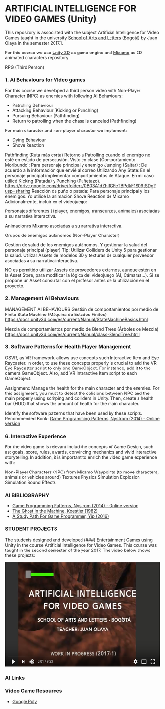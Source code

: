 # ARTIFICIAL INTELLIGENCE FOR VIDEO GAMES (Unity)

This repository is associated with the subject Artificial Intelligence for Video Games taught in the university [School of Arts and Letters](https://artesyletras.com.co/ingenieria-de-las-artes-digitales/) (Bogotá) by Juan Olaya in the semester 2017.1.

For this course we use [Unity 3D](https://unity3d.com/) as game engine and [Mixamo](https://www.mixamo.com/) as 3D animated characters repository

RPG (Third Person) 

### 1. AI Behaviours for Video games

For this course we developed a third person video with Non-Player Character (NPC) as enemies with following AI Behaviours:

- Patrolling Behaviour
- Attacking Behaviour (Kicking or Punching)
- Pursuing Behaviour (Pathfinding)
- Return to patrolling when the chase is canceled (Pathfinding)

For main character and non-player character we implement:
- Dying Behaviour
- Shove Reaction 
 
Pathfinding (Ruta más corta)
Retorno a Patrolling cuando el enemigo no esté en estado de persecusión. Visto en clase
 (Comportamiento Moribundo): Para personaje principal y enemigo
Jumping (Saltar) : De acuerdo a la información que envié al correo
Utilizando Any State: En el personaje principal implementar comportamientos de Ataque. En mi caso utilicé Kicking (Patada) y Punching (Puñetazo).
https://drive.google.com/drive/folders/0B03A1dZhlfGFeTBPdkF1S09tSDg?usp=sharing
Reacción de puño o patada: Para personaje principal y los enemigos. Yo utilicé la animación Shove Reaction de Mixamo
Adicionalmente, incluir en el videojuego:

Personajes diferentes (1 player, enemigos, transeuntes, animales) asociadas a su narrativa interactiva.

Animaciones Mixamo asociadas a su narrativa interactiva.

Grupos de enemigos autónomos (Non-Player Character)

Gestión de salud de los enemigos autónomos. Y gestionar la salud del personaje principal (player) Tip: Utilizar Colliders de Unity 5 para gestionar la salud.
Utilizar Assets de modelos 3D y texturas de cualquier proveedor asociadas a su narrativa interactiva.

NO es permitido utilizar Assets de proveedores externos, aunque estén en la Asset Store, para modificar la lógica del videojuego (AI, Cámaras...). Si se propone un Asset consultar con el profesor antes de la utilización en el proyecto. 

### 2. Management AI Behaviours
MANAGEMENT AI BEHAVIOURS 
Gestión de comportamientos por medio de Finite State Machine (Máquina de Estados Finitos)
https://docs.unity3d.com/es/current/Manual/StateMachineBasics.html

Mezcla de comportamientos por medio de Blend Trees (Árboles de Mezcla)
https://docs.unity3d.com/es/current/Manual/class-BlendTree.html

### 3. Software Patterns for Health Player Management 

OSVR, as VR framework, allows use concepts such Interactive Item and Eye Raycaster. In order, to use these concepts properly is crucial to add the VR Eye Raycaster script to only one GameObject. For instance, add it to the camera GameObject. Also, add VR Interactive Item script to each GameObject.

Assignment: Manage the health for the main character and the enemies. For this assignment, you must to detect the colisions between NPC and the main properly using scritping and colliders in Unity. Then, create a health bar (HUD) that shows the amount of health for the main character.

Identify the software patterns that have been used by these scripts. Recommended Book: [Game Programming Patterns, Nystrom (2014) - Online version](http://gameprogrammingpatterns.com/contents.html)

### 6. Interactive Experience
For the video game is relevant includ the concepts of Game Design, such as: goals, score, rules, awards, convincing mechanics and vivid interactive storytelling. In addition, it is important to enrich the video game experience with:

Non-Player Characters (NPC) from Mixamo
Waypoints (to move characters, animals or vehicles around)
Textures
Physics Simulation
Explosion Simulation
Sound Effects

### AI BIBLIOGRAPHY
- [Game Programming Patterns, Nystrom (2014) - Online version](http://gameprogrammingpatterns.com/contents.html)
- [The Ghost in the Machine, Koestler (1982)](https://www.amazon.com/Ghost-Machine-Arthur-Koestler/dp/1939438349/ref=sr_1_1?s=books&ie=UTF8&qid=1489518939&sr=1-1&keywords=ghost+in+the+machine)
- [A Study Path For Game Programmer, Yip (2016)](https://github.com/miloyip/game-programmer)

### STUDENT PROJECTS
The students designed and developed (###) Entertainment Games using Unity in the course Artificial Intelligence for Video Games. This course was taught in the second semester of the year 2017. The video below shows these projects:
<p align="center">
  <a href="https://www.youtube.com/watch?v=dm2Lv3_lKhE&t=1s" target="_blank">
    <img src="Images/YoutubeVideo.png" width=600 height=340>
  </a>
</p>

### AI Links

### Video Game Resources
- [Google Poly](https://poly.google.com/)
